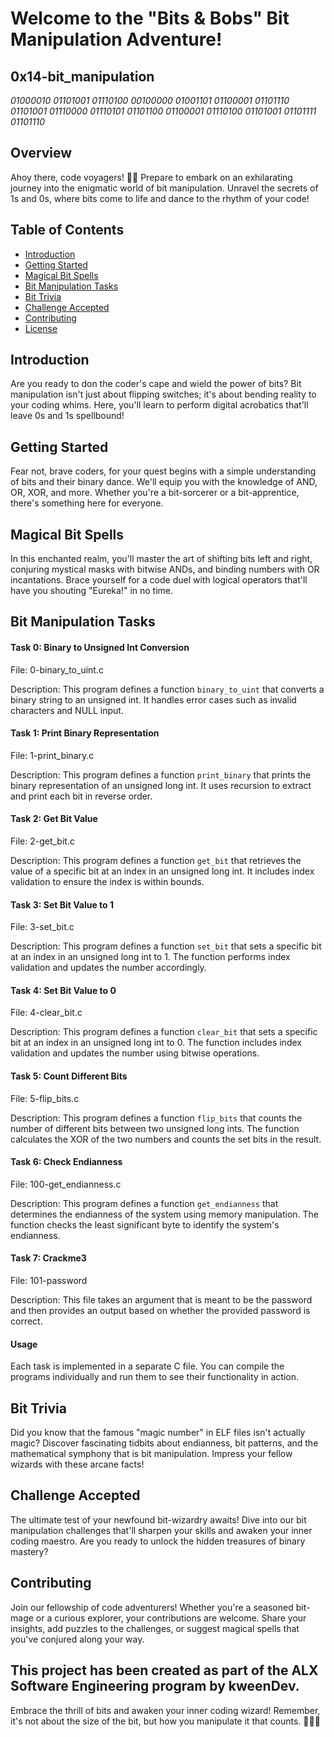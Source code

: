 # Welcome to the "Bits & Bobs" Bit Manipulation Adventure!

## 0x14-bit_manipulation

_01000010 01101001 01110100 00100000 01001101 01100001 01101110 01101001 01110000 01110101 01101100 01100001 01110100 01101001 01101111 01101110_

## Overview

Ahoy there, code voyagers! 🏴‍☠️ Prepare to embark on an exhilarating journey into the enigmatic world of bit manipulation. Unravel the secrets of 1s and 0s, where bits come to life and dance to the rhythm of your code!

## Table of Contents

- [Introduction](#introduction)
- [Getting Started](#getting-started)
- [Magical Bit Spells](#magical-bit-spells)
- [Bit Manipulation Tasks](#bit-manipulation-tasks)
- [Bit Trivia](#bit-trivia)
- [Challenge Accepted](#challenge-accepted)
- [Contributing](#contributing)
- [License](#license)

## Introduction

Are you ready to don the coder's cape and wield the power of bits? Bit manipulation isn't just about flipping switches; it's about bending reality to your coding whims. Here, you'll learn to perform digital acrobatics that'll leave 0s and 1s spellbound!

## Getting Started

Fear not, brave coders, for your quest begins with a simple understanding of bits and their binary dance. We'll equip you with the knowledge of AND, OR, XOR, and more. Whether you're a bit-sorcerer or a bit-apprentice, there's something here for everyone.

## Magical Bit Spells

In this enchanted realm, you'll master the art of shifting bits left and right, conjuring mystical masks with bitwise ANDs, and binding numbers with OR incantations. Brace yourself for a code duel with logical operators that'll have you shouting "Eureka!" in no time.

## Bit Manipulation Tasks

#### Task 0: Binary to Unsigned Int Conversion

File: 0-binary_to_uint.c

Description: This program defines a function `binary_to_uint` that converts a binary string to an unsigned int. It handles error cases such as invalid characters and NULL input.

#### Task 1: Print Binary Representation

File: 1-print_binary.c

Description: This program defines a function `print_binary` that prints the binary representation of an unsigned long int. It uses recursion to extract and print each bit in reverse order.

#### Task 2: Get Bit Value

File: 2-get_bit.c

Description: This program defines a function `get_bit` that retrieves the value of a specific bit at an index in an unsigned long int. It includes index validation to ensure the index is within bounds.

#### Task 3: Set Bit Value to 1

File: 3-set_bit.c

Description: This program defines a function `set_bit` that sets a specific bit at an index in an unsigned long int to 1. The function performs index validation and updates the number accordingly.

#### Task 4: Set Bit Value to 0

File: 4-clear_bit.c

Description: This program defines a function `clear_bit` that sets a specific bit at an index in an unsigned long int to 0. The function includes index validation and updates the number using bitwise operations.

#### Task 5: Count Different Bits

File: 5-flip_bits.c

Description: This program defines a function `flip_bits` that counts the number of different bits between two unsigned long ints. The function calculates the XOR of the two numbers and counts the set bits in the result.

#### Task 6: Check Endianness

File: 100-get_endianness.c

Description: This program defines a function `get_endianness` that determines the endianness of the system using memory manipulation. The function checks the least significant byte to identify the system's endianness.

#### Task 7: Crackme3

File: 101-password

Description: This file takes an argument that is meant to be the password and then provides an output based on whether the provided password is correct.

#### Usage

Each task is implemented in a separate C file. You can compile the programs individually and run them to see their functionality in action.


## Bit Trivia

Did you know that the famous "magic number" in ELF files isn't actually magic? Discover fascinating tidbits about endianness, bit patterns, and the mathematical symphony that is bit manipulation. Impress your fellow wizards with these arcane facts!

## Challenge Accepted

The ultimate test of your newfound bit-wizardry awaits! Dive into our bit manipulation challenges that'll sharpen your skills and awaken your inner coding maestro. Are you ready to unlock the hidden treasures of binary mastery?

## Contributing

Join our fellowship of code adventurers! Whether you're a seasoned bit-mage or a curious explorer, your contributions are welcome. Share your insights, add puzzles to the challenges, or suggest magical spells that you've conjured along your way.

This project has been created as part of the ALX Software Engineering program by kweenDev.
---

Embrace the thrill of bits and awaken your inner coding wizard! Remember, it's not about the size of the bit, but how you manipulate it that counts. 🧙‍♂️🔮
